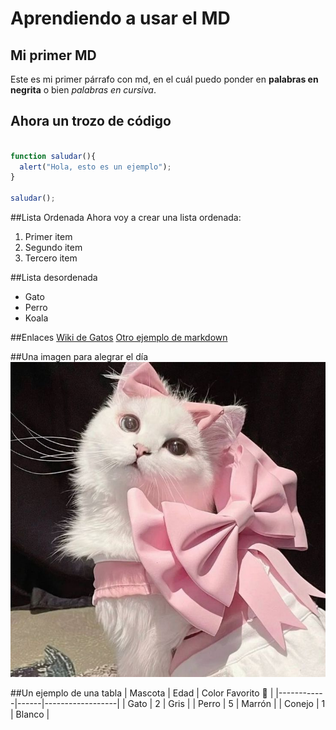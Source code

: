 # Aprendiendo a usar el MD
## Mi primer MD

Este es mi primer párrafo con md, en el cuál puedo ponder en **palabras en negrita** o bien *palabras en cursiva*.

## Ahora un trozo de código

```javascript

function saludar(){
  alert("Hola, esto es un ejemplo");
}

saludar();

```

##Lista Ordenada
Ahora voy a crear una lista ordenada:
1. Primer item
2. Segundo item
3. Tercero item

##Lista desordenada
- Gato
- Perro
- Koala

##Enlaces
[Wiki de Gatos](https://es.wikipedia.org/wiki/Felis_catus)
[Otro ejemplo de markdown](README.md)

##Una imagen para alegrar el día
![Gato feliz](coquette.jpg)

##Un ejemplo de una tabla
| Mascota     | Edad | Color Favorito 🩷 |
|------------|------|------------------|
| Gato     | 2    | Gris             |
| Perro    | 5    | Marrón           |
| Conejo   | 1    | Blanco           |
